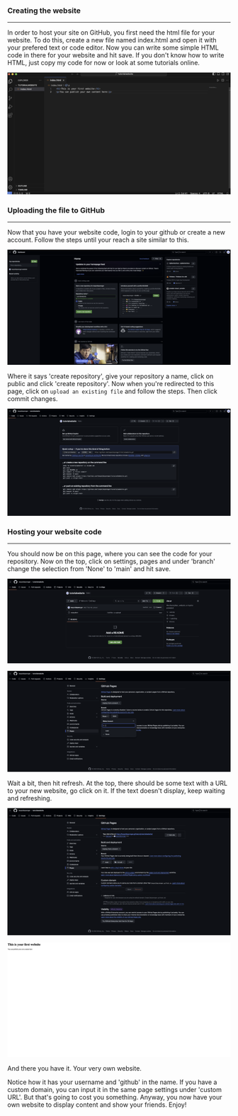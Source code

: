 ### Creating the website
---
In order to host your site on GitHub, you first need the html file for your website.
To do this, create a new file named index.html and open it with your prefered text or code editor. Now you can write some simple HTML code in there for your website and hit save.
If you don't know how to write HTML, just copy my code for now or look at some tutorials online.

![VS Code Snippet](imgs/upload_to_github/Screenshot-0.png)


### Uploading the file to GitHub
---
Now that you have your website code, login to your github or create a new account. Follow the steps until your reach a site similar to this.

![Create GitHub Repository](imgs/upload_to_github/Screenshot-1.png)

Where it says 'create repository', give your repository a name, click on public and click 'create repository'.
Now when you're redirected to this page, click on `upload an existing file` and follow the steps. Then click commit changes.

![Upload an existing file](imgs/upload_to_github/Screenshot-2.png)


### Hosting your website code
---
You should now be on this page, where you can see the code for your repository.
Now on the top, click on settings, pages and under 'branch' change the selection from 'None' to 'main' and hit save.

![Repository Code](imgs/upload_to_github/Screenshot-3.png)

![Page Settings](imgs/upload_to_github/Screenshot-4.png)

Wait a bit, then hit refresh. At the top, there should be some text with a URL to your new website, go click on it. 
If the text doesn't display, keep waiting and refreshing.

![Click on the URL for the website](imgs/upload_to_github/Screenshot-5.png)

![Your website displayed here](imgs/upload_to_github/Screenshot-6.png)

And there you have it. Your very own website. 

Notice how it has your username and 'github' in the name. If you have a custom domain, you can input it in the same page settings under 'custom URL'. 
But that's going to cost you something.
Anyway, you now have your own website to display content and show your friends. Enjoy!
